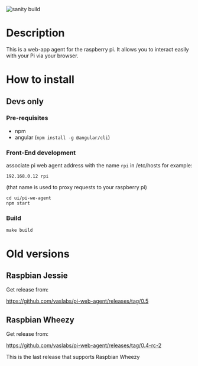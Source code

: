 ![sanity build](https://github.com/vaslabs/pi-web-agent/actions/workflows/sanity.yml/badge.svg?branch=remaster)


# Description

This is a web-app agent for the raspberry pi. It allows you to interact easily with your Pi via your browser. 


# How to install

## Devs only

### Pre-requisites

- npm
- angular (`npm install -g @angular/cli`)

### Front-End development

associate pi web agent address with the name `rpi` in /etc/hosts
for example:
```
192.168.0.12 rpi
```
(that name is used to proxy requests to your raspberry pi)

```
cd ui/pi-we-agent
npm start
```

### Build

```
make build
```

# Old versions


## Raspbian Jessie

Get release from:

https://github.com/vaslabs/pi-web-agent/releases/tag/0.5


## Raspbian Wheezy
Get release from:

https://github.com/vaslabs/pi-web-agent/releases/tag/0.4-rc-2

This is the last release that supports Raspbian Wheezy

